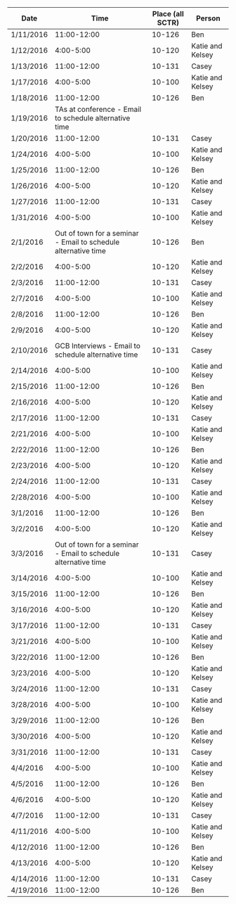 | Date      | Time        | Place (all SCTR) | Person           |
|-----------|-------------|------------------|------------------|
| 1/11/2016 | 11:00-12:00 | 10-126           | Ben              |
| 1/12/2016 | 4:00-5:00   | 10-120           | Katie and Kelsey |
| 1/13/2016 | 11:00-12:00 | 10-131           | Casey            |
| 1/17/2016 | 4:00-5:00   | 10-100           | Katie and Kelsey |
| 1/18/2016 | 11:00-12:00 | 10-126           | Ben              |
| 1/19/2016 | TAs at conference - Email to schedule alternative time
| 1/20/2016 | 11:00-12:00 | 10-131           | Casey            |
| 1/24/2016 | 4:00-5:00   | 10-100           | Katie and Kelsey |
| 1/25/2016 | 11:00-12:00 | 10-126           | Ben              |
| 1/26/2016 | 4:00-5:00   | 10-120           | Katie and Kelsey |
| 1/27/2016 | 11:00-12:00 | 10-131           | Casey            |
| 1/31/2016 | 4:00-5:00   | 10-100           | Katie and Kelsey |
| 2/1/2016  | Out of town for a seminar - Email to schedule alternative time | 10-126           | Ben              |
| 2/2/2016  | 4:00-5:00   | 10-120           | Katie and Kelsey |
| 2/3/2016  | 11:00-12:00 | 10-131           | Casey            |
| 2/7/2016  | 4:00-5:00   | 10-100           | Katie and Kelsey |
| 2/8/2016  | 11:00-12:00 | 10-126           | Ben              |
| 2/9/2016  | 4:00-5:00   | 10-120           | Katie and Kelsey |
| 2/10/2016 | GCB Interviews - Email to schedule alternative time | 10-131           | Casey            |
| 2/14/2016 | 4:00-5:00   | 10-100           | Katie and Kelsey |
| 2/15/2016 | 11:00-12:00 | 10-126           | Ben              |
| 2/16/2016 | 4:00-5:00   | 10-120           | Katie and Kelsey |
| 2/17/2016 | 11:00-12:00 | 10-131           | Casey            |
| 2/21/2016 | 4:00-5:00   | 10-100           | Katie and Kelsey |
| 2/22/2016 | 11:00-12:00 | 10-126           | Ben              |
| 2/23/2016 | 4:00-5:00   | 10-120           | Katie and Kelsey |
| 2/24/2016 | 11:00-12:00 | 10-131           | Casey            |
| 2/28/2016 | 4:00-5:00   | 10-100           | Katie and Kelsey |
| 3/1/2016  | 11:00-12:00 | 10-126           | Ben              |
| 3/2/2016  | 4:00-5:00   | 10-120           | Katie and Kelsey |
| 3/3/2016  | Out of town for a seminar - Email to schedule alternative time | 10-131           | Casey            |
| 3/14/2016 | 4:00-5:00   | 10-100           | Katie and Kelsey |
| 3/15/2016 | 11:00-12:00 | 10-126           | Ben              |
| 3/16/2016 | 4:00-5:00   | 10-120           | Katie and Kelsey |
| 3/17/2016 | 11:00-12:00 | 10-131           | Casey            |
| 3/21/2016 | 4:00-5:00   | 10-100           | Katie and Kelsey |
| 3/22/2016 | 11:00-12:00 | 10-126           | Ben              |
| 3/23/2016 | 4:00-5:00   | 10-120           | Katie and Kelsey |
| 3/24/2016 | 11:00-12:00 | 10-131           | Casey            |
| 3/28/2016 | 4:00-5:00   | 10-100           | Katie and Kelsey |
| 3/29/2016 | 11:00-12:00 | 10-126           | Ben              |
| 3/30/2016 | 4:00-5:00   | 10-120           | Katie and Kelsey |
| 3/31/2016 | 11:00-12:00 | 10-131           | Casey            |
| 4/4/2016  | 4:00-5:00   | 10-100           | Katie and Kelsey |
| 4/5/2016  | 11:00-12:00 | 10-126           | Ben              |
| 4/6/2016  | 4:00-5:00   | 10-120           | Katie and Kelsey |
| 4/7/2016  | 11:00-12:00 | 10-131           | Casey            |
| 4/11/2016 | 4:00-5:00   | 10-100           | Katie and Kelsey |
| 4/12/2016 | 11:00-12:00 | 10-126           | Ben              |
| 4/13/2016 | 4:00-5:00   | 10-120           | Katie and Kelsey |
| 4/14/2016 | 11:00-12:00 | 10-131           | Casey            |
| 4/19/2016 | 11:00-12:00 | 10-126           | Ben              |
